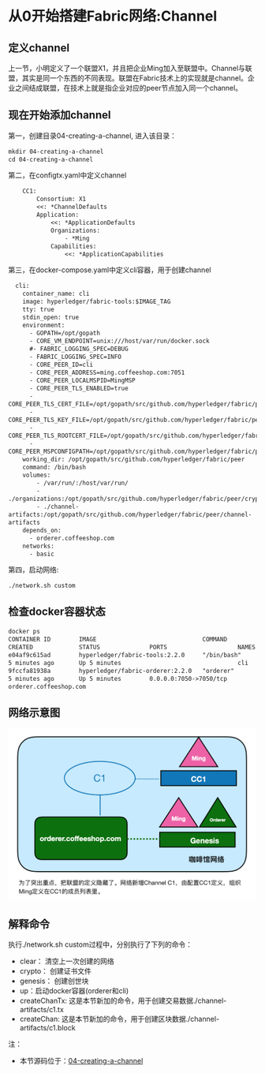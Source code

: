 # 从0开始搭建Fabric网络:Channel
## 定义channel
上一节，小明定义了一个联盟X1，并且把企业Ming加入至联盟中。Channel与联盟，其实是同一个东西的不同表现。联盟在Fabric技术上的实现就是channel。企业之间结成联盟，在技术上就是指企业对应的peer节点加入同一个channel。

## 现在开始添加channel
第一，创建目录04-creating-a-channel, 进入该目录：
```
mkdir 04-creating-a-channel
cd 04-creating-a-channel
```

第二，在configtx.yaml中定义channel
```
    CC1:
        Consortium: X1
        <<: *ChannelDefaults
        Application:
            <<: *ApplicationDefaults
            Organizations:
                - *Ming
            Capabilities:
                <<: *ApplicationCapabilities
```
第三，在docker-compose.yaml中定义cli容器，用于创建channel
```
  cli:
    container_name: cli
    image: hyperledger/fabric-tools:$IMAGE_TAG
    tty: true
    stdin_open: true
    environment:
      - GOPATH=/opt/gopath
      - CORE_VM_ENDPOINT=unix:///host/var/run/docker.sock
      #- FABRIC_LOGGING_SPEC=DEBUG
      - FABRIC_LOGGING_SPEC=INFO
      - CORE_PEER_ID=cli
      - CORE_PEER_ADDRESS=ming.coffeeshop.com:7051
      - CORE_PEER_LOCALMSPID=MingMSP
      - CORE_PEER_TLS_ENABLED=true
      - CORE_PEER_TLS_CERT_FILE=/opt/gopath/src/github.com/hyperledger/fabric/peer/crypto/peerOrganizations/ming.coffeeshop.com/peers/peer0.ming.coffeeshop.com/tls/server.crt
      - CORE_PEER_TLS_KEY_FILE=/opt/gopath/src/github.com/hyperledger/fabric/peer/crypto/peerOrganizations/ming.coffeeshop.com/peers/peer0.ming.coffeeshop.com/tls/server.key
      - CORE_PEER_TLS_ROOTCERT_FILE=/opt/gopath/src/github.com/hyperledger/fabric/peer/crypto/peerOrganizations/ming.coffeeshop.com/peers/peer0.ming.coffeeshop.com/tls/ca.crt
      - CORE_PEER_MSPCONFIGPATH=/opt/gopath/src/github.com/hyperledger/fabric/peer/crypto/peerOrganizations/ming.coffeeshop.com/users/Admin@ming.coffeeshop.com/msp
    working_dir: /opt/gopath/src/github.com/hyperledger/fabric/peer
    command: /bin/bash
    volumes:
        - /var/run/:/host/var/run/
        - ./organizations:/opt/gopath/src/github.com/hyperledger/fabric/peer/crypto/
        - ./channel-artifacts:/opt/gopath/src/github.com/hyperledger/fabric/peer/channel-artifacts
    depends_on:
      - orderer.coffeeshop.com
    networks:
      - basic
```
第四，启动网络:
```
./network.sh custom
```
## 检查docker容器状态
```
docker ps
CONTAINER ID        IMAGE                              COMMAND             CREATED             STATUS              PORTS                    NAMES
e04af9c615ad        hyperledger/fabric-tools:2.2.0     "/bin/bash"         5 minutes ago       Up 5 minutes                                 cli
9fccfa81938a        hyperledger/fabric-orderer:2.2.0   "orderer"           5 minutes ago       Up 5 minutes        0.0.0.0:7050->7050/tcp   orderer.coffeeshop.com
```
## 网络示意图
![consortium](/book/fabric/coffee04.png)

## 解释命令
执行./network.sh custom过程中，分别执行了下列的命令：
- clear： 清空上一次创建的网络
- crypto： 创建证书文件
- genesis： 创建创世块
- up：启动docker容器(orderer和cli)
- createChanTx: 这是本节新加的命令，用于创建交易数据./channel-artifacts/c1.tx
- createChan: 这是本节新加的命令，用于创建区块数据./channel-artifacts/c1.block

注：
- 本节源码位于：[04-creating-a-channel](https://github.com/stephenwu2020/hfcoffeeshop/tree/master/04-creating-a-channel)